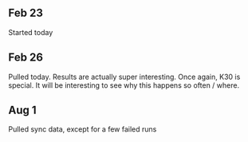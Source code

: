 ## Feb 23

Started today

## Feb 26

Pulled today. Results are actually super interesting. Once again, K30 is special. It will be interesting to see why this happens so often / where.

## Aug 1

Pulled sync data, except for a few failed runs